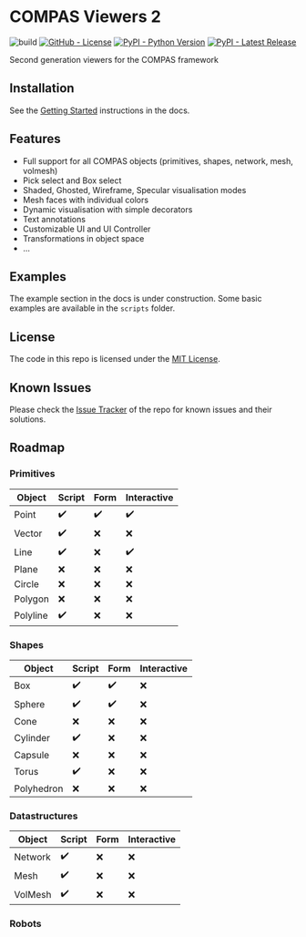 # COMPAS Viewers 2

![build](https://github.com/compas-dev/compas_view2/workflows/build/badge.svg)
[![GitHub - License](https://img.shields.io/github/license/compas-dev/compas_view2.svg)](https://github.com/compas-dev/compas_view2)
[![PyPI - Python Version](https://img.shields.io/pypi/pyversions/compas_view2.svg)](https://pypi.python.org/project/compas_view2)
[![PyPI - Latest Release](https://img.shields.io/pypi/v/compas_view2.svg)](https://pypi.python.org/project/compas_view2)

Second generation viewers for the COMPAS framework

## Installation

See the [Getting Started](https://compas.dev/compas_view2/latest/gettingstarted.html) instructions in the docs.

## Features

* Full support for all COMPAS objects (primitives, shapes, network, mesh, volmesh)
* Pick select and Box select
* Shaded, Ghosted, Wireframe, Specular visualisation modes
* Mesh faces with individual colors
* Dynamic visualisation with simple decorators
* Text annotations
* Customizable UI and UI Controller
* Transformations in object space
* ...

## Examples

The example section in the docs is under construction.
Some basic examples are available in the `scripts` folder.

## License

The code in this repo is licensed under the [MIT License](LICENCSE).

## Known Issues

Please check the [Issue Tracker](https://github.com/compas-dev/compas_view2/issues) of the repo for known issues and their solutions.

## Roadmap

### Primitives

| Object   | Script             | Form               | Interactive        |
| -------- | ------------------ | ------------------ | ------------------ |
| Point    | :heavy_check_mark: | :heavy_check_mark: | :heavy_check_mark: |
| Vector   | :heavy_check_mark: | :x:                | :x:                |
| Line     | :heavy_check_mark: | :x:                | :heavy_check_mark: |
| Plane    | :x:                | :x:                | :x:                |
| Circle   | :x:                | :x:                | :x:                |
| Polygon  | :x:                | :x:                | :x:                |
| Polyline | :heavy_check_mark: | :x:                | :x:                |

### Shapes

| Object     | Script             | Form               | Interactive        |
| ---------- | ------------------ | ------------------ | ------------------ |
| Box        | :heavy_check_mark: | :heavy_check_mark: | :x:                |
| Sphere     | :heavy_check_mark: | :heavy_check_mark: | :x:                |
| Cone       | :x:                | :x:                | :x:                |
| Cylinder   | :heavy_check_mark: | :x:                | :x:                |
| Capsule    | :x:                | :x:                | :x:                |
| Torus      | :heavy_check_mark: | :x:                | :x:                |
| Polyhedron | :x:                | :x:                | :x:                |

### Datastructures

| Object   | Script             | Form               | Interactive        |
| -------- | ------------------ | ------------------ | ------------------ |
| Network  | :heavy_check_mark: | :x:                | :x:                |
| Mesh     | :heavy_check_mark: | :x:                | :x:                |
| VolMesh  | :heavy_check_mark: | :x:                | :x:                |

### Robots
